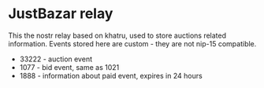 # JustBazar relay

This the nostr relay based on khatru, used to store auctions related information.
Events stored here are custom - they are not nip-15 compatible.

- 33222 - auction event
- 1077 - bid event, same as 1021
- 1888 - information about paid event, expires in 24 hours

